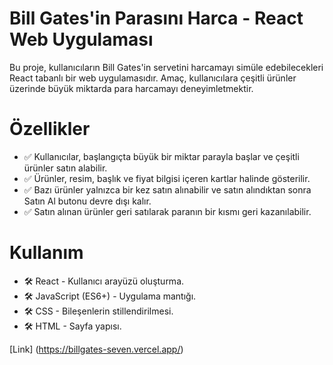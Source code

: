 # Bill Gates'in Parasını Harca - React Web Uygulaması

Bu proje, kullanıcıların Bill Gates'in servetini harcamayı simüle edebilecekleri React tabanlı bir web uygulamasıdır. Amaç, kullanıcılara çeşitli ürünler üzerinde büyük miktarda para harcamayı deneyimletmektir.

# Özellikler

- ✅ Kullanıcılar, başlangıçta büyük bir miktar parayla başlar ve çeşitli ürünler satın alabilir.
- ✅ Ürünler, resim, başlık ve fiyat bilgisi içeren kartlar halinde gösterilir.
- ✅ Bazı ürünler yalnızca bir kez satın alınabilir ve satın alındıktan sonra Satın Al butonu devre dışı kalır.
- ✅ Satın alınan ürünler geri satılarak paranın bir kısmı geri kazanılabilir.

# Kullanım
- 🛠️ React - Kullanıcı arayüzü oluşturma.
- 🛠️ JavaScript (ES6+) - Uygulama mantığı.
- 🛠️ CSS - Bileşenlerin stillendirilmesi.
- 🛠️ HTML - Sayfa yapısı.


[Link] (https://billgates-seven.vercel.app/)
